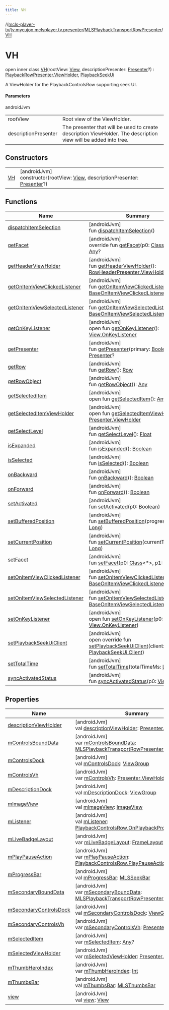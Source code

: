 ```yaml
---
title: VH
---
```

//[mcls-player-tv](../../../../index.html)/[tv.mycujoo.mclsplayer.tv.presenter](../../index.html)/[MLSPlaybackTransportRowPresenter](../index.html)/[VH](index.html)



# VH

open inner class [VH](index.html)(rootView: [View](https://developer.android.com/reference/kotlin/android/view/View.html), descriptionPresenter: [Presenter](https://developer.android.com/reference/kotlin/androidx/leanback/widget/Presenter.html)?) : [PlaybackRowPresenter.ViewHolder](https://developer.android.com/reference/kotlin/androidx/leanback/widget/PlaybackRowPresenter.ViewHolder.html), [PlaybackSeekUi](https://developer.android.com/reference/kotlin/androidx/leanback/widget/PlaybackSeekUi.html)

A ViewHolder for the PlaybackControlsRow supporting seek UI.



#### Parameters


androidJvm

| | |
|---|---|
| rootView | Root view of the ViewHolder. |
| descriptionPresenter | The presenter that will be used to create description ViewHolder. The description view will be added into tree. |



## Constructors


| | |
|---|---|
| [VH](-v-h.html) | [androidJvm]<br>constructor(rootView: [View](https://developer.android.com/reference/kotlin/android/view/View.html), descriptionPresenter: [Presenter](https://developer.android.com/reference/kotlin/androidx/leanback/widget/Presenter.html)?) |


## Functions


| Name | Summary |
|---|---|
| [dispatchItemSelection](dispatch-item-selection.html) | [androidJvm]<br>fun [dispatchItemSelection](dispatch-item-selection.html)() |
| [getFacet](index.html#-482893815%2FFunctions%2F-1202460562) | [androidJvm]<br>override fun [getFacet](index.html#-482893815%2FFunctions%2F-1202460562)(p0: [Class](https://developer.android.com/reference/kotlin/java/lang/Class.html)&lt;*&gt;): [Any](https://kotlinlang.org/api/latest/jvm/stdlib/kotlin/-any/index.html)? |
| [getHeaderViewHolder](index.html#1855820534%2FFunctions%2F-1202460562) | [androidJvm]<br>fun [getHeaderViewHolder](index.html#1855820534%2FFunctions%2F-1202460562)(): [RowHeaderPresenter.ViewHolder](https://developer.android.com/reference/kotlin/androidx/leanback/widget/RowHeaderPresenter.ViewHolder.html) |
| [getOnItemViewClickedListener](index.html#-1844789278%2FFunctions%2F-1202460562) | [androidJvm]<br>fun [getOnItemViewClickedListener](index.html#-1844789278%2FFunctions%2F-1202460562)(): [BaseOnItemViewClickedListener](https://developer.android.com/reference/kotlin/androidx/leanback/widget/BaseOnItemViewClickedListener.html)&lt;[Any](https://kotlinlang.org/api/latest/jvm/stdlib/kotlin/-any/index.html)&gt; |
| [getOnItemViewSelectedListener](index.html#1631582318%2FFunctions%2F-1202460562) | [androidJvm]<br>fun [getOnItemViewSelectedListener](index.html#1631582318%2FFunctions%2F-1202460562)(): [BaseOnItemViewSelectedListener](https://developer.android.com/reference/kotlin/androidx/leanback/widget/BaseOnItemViewSelectedListener.html)&lt;[Any](https://kotlinlang.org/api/latest/jvm/stdlib/kotlin/-any/index.html)&gt; |
| [getOnKeyListener](index.html#259321906%2FFunctions%2F-1202460562) | [androidJvm]<br>open fun [getOnKeyListener](index.html#259321906%2FFunctions%2F-1202460562)(): [View.OnKeyListener](https://developer.android.com/reference/kotlin/android/view/View.OnKeyListener.html) |
| [getPresenter](get-presenter.html) | [androidJvm]<br>fun [getPresenter](get-presenter.html)(primary: [Boolean](https://kotlinlang.org/api/latest/jvm/stdlib/kotlin/-boolean/index.html)): [Presenter](https://developer.android.com/reference/kotlin/androidx/leanback/widget/Presenter.html)? |
| [getRow](index.html#1666384172%2FFunctions%2F-1202460562) | [androidJvm]<br>fun [getRow](index.html#1666384172%2FFunctions%2F-1202460562)(): [Row](https://developer.android.com/reference/kotlin/androidx/leanback/widget/Row.html) |
| [getRowObject](index.html#-2101601427%2FFunctions%2F-1202460562) | [androidJvm]<br>fun [getRowObject](index.html#-2101601427%2FFunctions%2F-1202460562)(): [Any](https://kotlinlang.org/api/latest/jvm/stdlib/kotlin/-any/index.html) |
| [getSelectedItem](index.html#-525539514%2FFunctions%2F-1202460562) | [androidJvm]<br>open fun [getSelectedItem](index.html#-525539514%2FFunctions%2F-1202460562)(): [Any](https://kotlinlang.org/api/latest/jvm/stdlib/kotlin/-any/index.html) |
| [getSelectedItemViewHolder](index.html#1383083093%2FFunctions%2F-1202460562) | [androidJvm]<br>open fun [getSelectedItemViewHolder](index.html#1383083093%2FFunctions%2F-1202460562)(): [Presenter.ViewHolder](https://developer.android.com/reference/kotlin/androidx/leanback/widget/Presenter.ViewHolder.html) |
| [getSelectLevel](index.html#1556691422%2FFunctions%2F-1202460562) | [androidJvm]<br>fun [getSelectLevel](index.html#1556691422%2FFunctions%2F-1202460562)(): [Float](https://kotlinlang.org/api/latest/jvm/stdlib/kotlin/-float/index.html) |
| [isExpanded](index.html#-1033760979%2FFunctions%2F-1202460562) | [androidJvm]<br>fun [isExpanded](index.html#-1033760979%2FFunctions%2F-1202460562)(): [Boolean](https://kotlinlang.org/api/latest/jvm/stdlib/kotlin/-boolean/index.html) |
| [isSelected](index.html#2118830987%2FFunctions%2F-1202460562) | [androidJvm]<br>fun [isSelected](index.html#2118830987%2FFunctions%2F-1202460562)(): [Boolean](https://kotlinlang.org/api/latest/jvm/stdlib/kotlin/-boolean/index.html) |
| [onBackward](on-backward.html) | [androidJvm]<br>fun [onBackward](on-backward.html)(): [Boolean](https://kotlinlang.org/api/latest/jvm/stdlib/kotlin/-boolean/index.html) |
| [onForward](on-forward.html) | [androidJvm]<br>fun [onForward](on-forward.html)(): [Boolean](https://kotlinlang.org/api/latest/jvm/stdlib/kotlin/-boolean/index.html) |
| [setActivated](index.html#-1341674010%2FFunctions%2F-1202460562) | [androidJvm]<br>fun [setActivated](index.html#-1341674010%2FFunctions%2F-1202460562)(p0: [Boolean](https://kotlinlang.org/api/latest/jvm/stdlib/kotlin/-boolean/index.html)) |
| [setBufferedPosition](set-buffered-position.html) | [androidJvm]<br>fun [setBufferedPosition](set-buffered-position.html)(progressMs: [Long](https://kotlinlang.org/api/latest/jvm/stdlib/kotlin/-long/index.html)) |
| [setCurrentPosition](set-current-position.html) | [androidJvm]<br>fun [setCurrentPosition](set-current-position.html)(currentTimeMs: [Long](https://kotlinlang.org/api/latest/jvm/stdlib/kotlin/-long/index.html)) |
| [setFacet](index.html#1162492555%2FFunctions%2F-1202460562) | [androidJvm]<br>fun [setFacet](index.html#1162492555%2FFunctions%2F-1202460562)(p0: [Class](https://developer.android.com/reference/kotlin/java/lang/Class.html)&lt;*&gt;, p1: [Any](https://kotlinlang.org/api/latest/jvm/stdlib/kotlin/-any/index.html)) |
| [setOnItemViewClickedListener](index.html#-474307770%2FFunctions%2F-1202460562) | [androidJvm]<br>fun [setOnItemViewClickedListener](index.html#-474307770%2FFunctions%2F-1202460562)(p0: [BaseOnItemViewClickedListener](https://developer.android.com/reference/kotlin/androidx/leanback/widget/BaseOnItemViewClickedListener.html)&lt;[Any](https://kotlinlang.org/api/latest/jvm/stdlib/kotlin/-any/index.html)&gt;) |
| [setOnItemViewSelectedListener](index.html#-580155368%2FFunctions%2F-1202460562) | [androidJvm]<br>fun [setOnItemViewSelectedListener](index.html#-580155368%2FFunctions%2F-1202460562)(p0: [BaseOnItemViewSelectedListener](https://developer.android.com/reference/kotlin/androidx/leanback/widget/BaseOnItemViewSelectedListener.html)&lt;[Any](https://kotlinlang.org/api/latest/jvm/stdlib/kotlin/-any/index.html)&gt;) |
| [setOnKeyListener](index.html#-1672686097%2FFunctions%2F-1202460562) | [androidJvm]<br>open fun [setOnKeyListener](index.html#-1672686097%2FFunctions%2F-1202460562)(p0: [View.OnKeyListener](https://developer.android.com/reference/kotlin/android/view/View.OnKeyListener.html)) |
| [setPlaybackSeekUiClient](set-playback-seek-ui-client.html) | [androidJvm]<br>open override fun [setPlaybackSeekUiClient](set-playback-seek-ui-client.html)(client: [PlaybackSeekUi.Client](https://developer.android.com/reference/kotlin/androidx/leanback/widget/PlaybackSeekUi.Client.html)) |
| [setTotalTime](set-total-time.html) | [androidJvm]<br>fun [setTotalTime](set-total-time.html)(totalTimeMs: [Long](https://kotlinlang.org/api/latest/jvm/stdlib/kotlin/-long/index.html)) |
| [syncActivatedStatus](index.html#1518493873%2FFunctions%2F-1202460562) | [androidJvm]<br>fun [syncActivatedStatus](index.html#1518493873%2FFunctions%2F-1202460562)(p0: [View](https://developer.android.com/reference/kotlin/android/view/View.html)) |


## Properties


| Name | Summary |
|---|---|
| [descriptionViewHolder](description-view-holder.html) | [androidJvm]<br>val [descriptionViewHolder](description-view-holder.html): [Presenter.ViewHolder](https://developer.android.com/reference/kotlin/androidx/leanback/widget/Presenter.ViewHolder.html)? |
| [mControlsBoundData](m-controls-bound-data.html) | [androidJvm]<br>var [mControlsBoundData](m-controls-bound-data.html): [MLSPlaybackTransportRowPresenter.BoundData](../-bound-data/index.html) |
| [mControlsDock](m-controls-dock.html) | [androidJvm]<br>val [mControlsDock](m-controls-dock.html): [ViewGroup](https://developer.android.com/reference/kotlin/android/view/ViewGroup.html) |
| [mControlsVh](m-controls-vh.html) | [androidJvm]<br>var [mControlsVh](m-controls-vh.html): [Presenter.ViewHolder](https://developer.android.com/reference/kotlin/androidx/leanback/widget/Presenter.ViewHolder.html)? |
| [mDescriptionDock](m-description-dock.html) | [androidJvm]<br>val [mDescriptionDock](m-description-dock.html): [ViewGroup](https://developer.android.com/reference/kotlin/android/view/ViewGroup.html) |
| [mImageView](m-image-view.html) | [androidJvm]<br>val [mImageView](m-image-view.html): [ImageView](https://developer.android.com/reference/kotlin/android/widget/ImageView.html) |
| [mListener](m-listener.html) | [androidJvm]<br>val [mListener](m-listener.html): [PlaybackControlsRow.OnPlaybackProgressCallback](https://developer.android.com/reference/kotlin/androidx/leanback/widget/PlaybackControlsRow.OnPlaybackProgressCallback.html) |
| [mLiveBadgeLayout](m-live-badge-layout.html) | [androidJvm]<br>var [mLiveBadgeLayout](m-live-badge-layout.html): [FrameLayout](https://developer.android.com/reference/kotlin/android/widget/FrameLayout.html) |
| [mPlayPauseAction](m-play-pause-action.html) | [androidJvm]<br>var [mPlayPauseAction](m-play-pause-action.html): [PlaybackControlsRow.PlayPauseAction](https://developer.android.com/reference/kotlin/androidx/leanback/widget/PlaybackControlsRow.PlayPauseAction.html)? |
| [mProgressBar](m-progress-bar.html) | [androidJvm]<br>val [mProgressBar](m-progress-bar.html): [MLSSeekBar](../../../tv.mycujoo.mclsplayer.tv.widget/-m-l-s-seek-bar/index.html) |
| [mSecondaryBoundData](m-secondary-bound-data.html) | [androidJvm]<br>var [mSecondaryBoundData](m-secondary-bound-data.html): [MLSPlaybackTransportRowPresenter.BoundData](../-bound-data/index.html) |
| [mSecondaryControlsDock](m-secondary-controls-dock.html) | [androidJvm]<br>val [mSecondaryControlsDock](m-secondary-controls-dock.html): [ViewGroup](https://developer.android.com/reference/kotlin/android/view/ViewGroup.html) |
| [mSecondaryControlsVh](m-secondary-controls-vh.html) | [androidJvm]<br>var [mSecondaryControlsVh](m-secondary-controls-vh.html): [Presenter.ViewHolder](https://developer.android.com/reference/kotlin/androidx/leanback/widget/Presenter.ViewHolder.html)? |
| [mSelectedItem](m-selected-item.html) | [androidJvm]<br>var [mSelectedItem](m-selected-item.html): [Any](https://kotlinlang.org/api/latest/jvm/stdlib/kotlin/-any/index.html)? |
| [mSelectedViewHolder](m-selected-view-holder.html) | [androidJvm]<br>var [mSelectedViewHolder](m-selected-view-holder.html): [Presenter.ViewHolder](https://developer.android.com/reference/kotlin/androidx/leanback/widget/Presenter.ViewHolder.html)? |
| [mThumbHeroIndex](m-thumb-hero-index.html) | [androidJvm]<br>var [mThumbHeroIndex](m-thumb-hero-index.html): [Int](https://kotlinlang.org/api/latest/jvm/stdlib/kotlin/-int/index.html) |
| [mThumbsBar](m-thumbs-bar.html) | [androidJvm]<br>val [mThumbsBar](m-thumbs-bar.html): [MLSThumbsBar](../../../tv.mycujoo.mclsplayer.tv.widget/-m-l-s-thumbs-bar/index.html) |
| [view](index.html#1384866063%2FProperties%2F-1202460562) | [androidJvm]<br>val [view](index.html#1384866063%2FProperties%2F-1202460562): [View](https://developer.android.com/reference/kotlin/android/view/View.html) |

